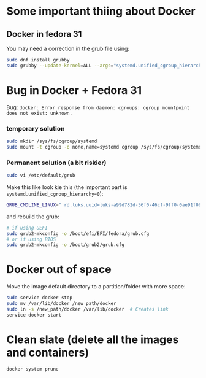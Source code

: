 # Some important thiing about Docker
## Docker in fedora 31
You may need a correction in the grub file using:

```bash
sudo dnf install grubby
sudo grubby --update-kernel=ALL --args="systemd.unified_cgroup_hierarchy=0"
```

# Bug in Docker + Fedora 31
Bug: `docker: Error response from daemon: cgroups: cgroup mountpoint does not exist: unknown.`

### temporary solution
```bash
sudo mkdir /sys/fs/cgroup/systemd
sudo mount -t cgroup -o none,name=systemd cgroup /sys/fs/cgroup/systemd
```

### Permanent solution (a bit riskier)
```bash
sudo vi /etc/default/grub
```

Make this like look kie this (the important part is `systemd.unified_cgroup_hierarchy=0`):
```bash
GRUB_CMDLINE_LINUX=" rd.luks.uuid=luks-a99d782d-56f0-46cf-9ff0-0ae91f0963c9 rd.lvm.lv=system/root rd.lvm.lv=system/swap biosdevname=0 net.ifnames=0 resume=/dev/disk/by-uuid/34631ce6-b93e-4cb0-8cf5-72aada118b97 rhgb systemd.unified_cgroup_hierarchy=0 quiet"
```

and rebuild the grub:
```bash
# if using UEFI
sudo grub2-mkconfig -o /boot/efi/EFI/fedora/grub.cfg
# or if using BIOS
sudo grub2-mkconfig -o /boot/grub2/grub.cfg
```

# Docker out of space
Move the image default directory to a partition/folder with more space:
```bash
sudo service docker stop
sudo mv /var/lib/docker /new_path/docker
sudo ln -s /new_path/docker /var/lib/docker  # Creates link
service docker start
```

# Clean slate (delete all the images and containers)
```bash
docker system prune
```
